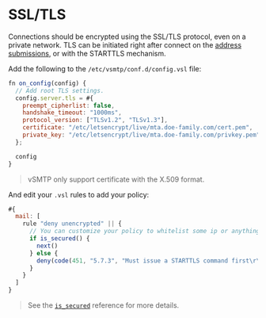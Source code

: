 # SSL/TLS

Connections should be encrypted using the SSL/TLS protocol, even on a private network.
TLS can be initiated right after connect on the [address submissions](/ref/config-file.html#serverinterfaces), or with the STARTTLS mechanism.

Add the following to the `/etc/vsmtp/conf.d/config.vsl` file:

```js
fn on_config(config) {
  // Add root TLS settings.
  config.server.tls = #{
    preempt_cipherlist: false,
    handshake_timeout: "1000ms",
    protocol_version: ["TLSv1.2", "TLSv1.3"],
    certificate: "/etc/letsencrypt/live/mta.doe-family.com/cert.pem",
    private_key: "/etc/letsencrypt/live/mta.doe-family.com/privkey.pem",
  };

  config
}
```

> vSMTP only support certificate with the X.509 format.

And edit your `.vsl` rules to add your policy:

```js
#{
  mail: [
    rule "deny unencrypted" || {
      // You can customize your policy to whitelist some ip or anything
      if is_secured() {
        next()
      } else {
        deny(code(451, "5.7.3", "Must issue a STARTTLS command first\r\n"))
      }
    }
  ]
}
```

> See the [`is_secured`][is_secured_fn_ref] reference for more details.

[is_secured_fn_ref]: /ref/vSL/api/Auth.html?highlight=is_secured#fn-is_secured
